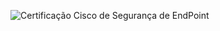 ![Certificação Cisco de Segurança de EndPoint](https://www.credly.com/badges/b84f8353-a204-4873-99b7-470dfe37e8f7)
